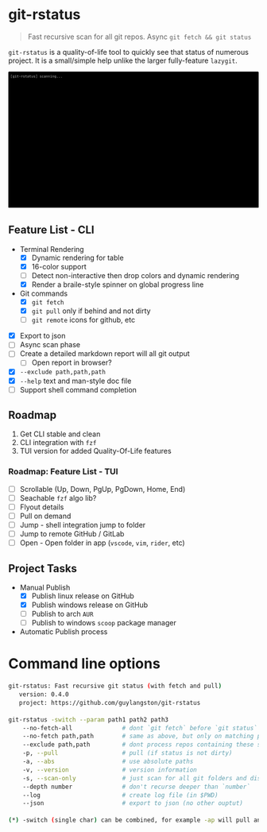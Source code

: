 # git-rstatus

> Fast recursive scan for all git repos. Async `git fetch && git status`

`git-rstatus` is a quality-of-life tool to quickly see that status of numerous
project. It is a small/simple help unlike the larger fully-feature `lazygit`.

![Screenshot](./doc/git-rstatus-0.4.0.gif)

## Feature List - CLI

- Terminal Rendering
    - [x] Dynamic rendering for table
    - [x] 16-color support
    - [ ] Detect non-interactive then drop colors and dynamic rendering
    - [x] Render a braile-style spinner on global progress line
- Git commands
    - [x] `git fetch`
    - [x] `git pull` only if behind and not dirty
    - [ ] `git remote` icons for github, etc
- [x] Export to json
- [ ] Async scan phase
- [ ] Create a detailed markdown report will all git output
    - [ ] Open report in browser?
- [x] `--exclude path,path,path`
- [x] `--help` text and man-style doc file
- [ ] Support shell command completion

## Roadmap

1. Get CLI stable and clean
2. CLI integration with `fzf`
3. TUI version for added Quality-Of-Life features

### Roadmap: Feature List - TUI

- [ ] Scrollable (Up, Down, PgUp, PgDown, Home, End)
- [ ] Seachable `fzf` algo lib?
- [ ] Flyout details
- [ ] Pull on demand
- [ ] Jump - shell integration jump to folder
- [ ] Jump to remote GitHub / GitLab
- [ ] Open - Open folder in app (`vscode`, `vim`, `rider`, etc)

## Project Tasks
- Manual Publish
    - [x] Publish linux release on GitHub
    - [x] Publish windows release on GitHub
    - [ ] Publish to arch `AUR`
    - [ ] Publish to windows `scoop` package manager
- Automatic Publish process

# Command line options

```bash
git-rstatus: Fast recursive git status (with fetch and pull)
   version: 0.4.0
   project: https://github.com/guylangston/git-rstatus

git-rstatus -switch --param path1 path2 path3
    --no-fetch-all              # dont `git fetch` before `git status`
    --no-fetch path,path        # same as above, but only on matching path
    --exclude path,path         # dont process repos containing these strings
    -p, --pull                  # pull (if status is not dirty)
    -a, --abs                   # use absolute paths
    -v, --version               # version information
    -s, --scan-only             # just scan for all git folders and display
    --depth number              # don't recurse deeper than `number`
    --log                       # create log file (in $PWD)
    --json                      # export to json (no other ouptut)

(*) -switch (single char) can be combined, for example -ap will pull and abs paths
```
